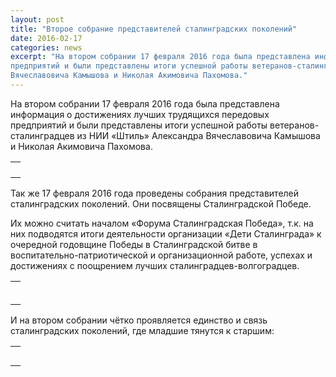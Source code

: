 ```yaml
---
layout: post
title: "Второе собрание представителей сталинградских поколений"
date: 2016-02-17
categories: news
excerpt: "На втором собрании 17 февраля 2016 года была представлена информация о достижениях лучших трудящихся передовых
предприятий и были представлены итоги успешной работы ветеранов-сталинградцев из НИИ «Штиль» Александра
Вячеславовича Камышова и Николая Акимовича Пахомова."
---
```


<p>На втором собрании 17 февраля 2016 года была представлена информация о достижениях лучших трудящихся передовых
	предприятий и были представлены итоги успешной работы ветеранов-сталинградцев из НИИ «Штиль» Александра
	Вячеславовича Камышова и Николая Акимовича Пахомова.</p>
<table class="photo_case">
	<tr>
		<td><a href="/img/26.10.2016/14.jpg" target="_blank"><img class="photo" src="/img/26.10.2016/14_prev.jpg"
					alt=""></a></td>
	</tr>
	<tr>
		<td><a href="/img/26.10.2016/26.jpg" target="_blank"><img class="photo" src="/img/26.10.2016/26_prev.jpg"
					alt=""></a></td>
	</tr>
	<tr>
		<td><a href="/img/26.10.2016/27.jpg" target="_blank"><img class="photo" src="/img/26.10.2016/27_prev.jpg"
					alt=""></a></td>
	</tr>
	<tr>
		<td><a href="/img/26.10.2016/28.jpg" target="_blank"><img class="photo" src="/img/26.10.2016/28_prev.jpg"
					alt=""></a></td>
	</tr>
</table>
<p>Так же 17 февраля 2016 года проведены собрания представителей сталинградских поколений. Они посвящены Сталинградской
	Победе.</p>
<p>Их можно считать началом «Форума Сталинградская Победа», т.к. на них подводятся итоги деятельности организации «Дети
	Сталинграда» к очередной годовщине Победы в Сталинградской битве в воспитательно-патриотической и организационной
	работе, успехах и достижениях с поощрением лучших сталинградцев-волгоградцев.</p>
<table class="photo_case">
	<tr>
		<td><a href="/img/26.10.2016/15.jpg" target="_blank"><img class="photo" src="/img/26.10.2016/15_prev.jpg"
					alt=""></a></td>
	</tr>
	<tr>
		<td><a href="/img/26.10.2016/16.jpg" target="_blank"><img class="photo" src="/img/26.10.2016/16_prev.jpg"
					alt=""></a></td>
	</tr>
	<tr>
		<td><a href="/img/26.10.2016/17.jpg" target="_blank"><img class="photo" src="/img/26.10.2016/17_prev.jpg"
					alt=""></a></td>
	</tr>
	<tr>
		<td><a href="/img/26.10.2016/18.jpg" target="_blank"><img class="photo" src="/img/26.10.2016/18_prev.jpg"
					alt=""></a></td>
	</tr>
	<tr>
		<td><a href="/img/26.10.2016/19.jpg" target="_blank"><img class="photo" src="/img/26.10.2016/19_prev.jpg"
					alt=""></a></td>
	</tr>
	<tr>
		<td><a href="/img/26.10.2016/20.jpg" target="_blank"><img class="photo" src="/img/26.10.2016/20_prev.jpg"
					alt=""></a></td>
	</tr>
</table>
<p>И на втором собрании чётко проявляется единство и связь сталинградских поколений, где младшие тянутся к старшим:</p>
<table class="photo_case">
	<tr>
		<td><a href="/img/26.10.2016/21.jpg" target="_blank"><img class="photo" src="/img/26.10.2016/21_prev.jpg"
					alt=""></a></td>
	</tr>
	<tr>
		<td><a href="/img/26.10.2016/22.jpg" target="_blank"><img class="photo" src="/img/26.10.2016/22_prev.jpg"
					alt=""></a></td>
	</tr>
	<tr>
		<td><a href="/img/26.10.2016/23.jpg" target="_blank"><img class="photo" src="/img/26.10.2016/23_prev.jpg"
					alt=""></a></td>
	</tr>
	<tr>
		<td><a href="/img/26.10.2016/24.jpg" target="_blank"><img class="photo" src="/img/26.10.2016/24_prev.jpg"
					alt=""></a></td>
	</tr>
	<tr>
		<td><a href="/img/26.10.2016/25.jpg" target="_blank"><img class="photo" src="/img/26.10.2016/25_prev.jpg"
					alt=""></a></td>
	</tr>
</table>